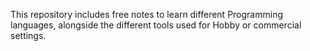 This repository includes free notes to learn different Programming languages, alongside the different tools used for Hobby or commercial settings.
